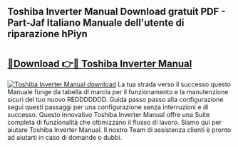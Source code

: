 ## Toshiba Inverter Manual Download gratuit PDF - Part-Jaf Italiano Manuale dell'utente di riparazione hPiyn

# <h2><a href="http://dfd8kpf.blite.top/?on=Toshiba+Inverter+Manual">🔗Download 👉🔴 Toshiba Inverter Manual</a></h2>

[![Toshiba Inverter Manual download](https://i.imgur.com/lujVjoI.png)](http://dfd8kpf.blite.top/?on=Toshiba+Inverter+Manual)
La tua strada verso il successo questo Manuale funge da tabella di marcia per il funzionamento e la manutenzione sicuri del tuo nuovo REDDDDDDD. Guida passo passo alla configurazione segui questi passaggi per una configurazione senza interruzioni e di successo. Questo innovativo Toshiba Inverter Manual offre una Suite completa di funzionalità che ottimizzano il flusso di lavoro. Siamo qui per aiutare Toshiba Inverter Manual. Il nostro Team di assistenza clienti è pronto ad aiutarti in caso di domande o dubbi.
